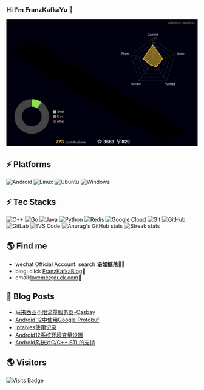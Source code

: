 ### Hi I'm FranzKafkaYu 👋

<!--
**FranzKafkaYu/FranzKafkaYu** is a ✨ _special_ ✨ repository because its `README.md` (this file) appears on your GitHub profile.

Here are some ideas to get you started:


-->
![](./profile-3d-contrib/profile-night-rainbow.svg)
## ⚡ Platforms

![Android](https://img.shields.io/badge/Android-3DDC84?style=for-the-badge&logo=android&logoColor=white)
![Linux](https://img.shields.io/badge/Linux-FCC624?style=for-the-badge&logo=linux&logoColor=black)
![Ubuntu](https://img.shields.io/badge/Ubuntu-E95420?style=for-the-badge&logo=ubuntu&logoColor=white)
![Windows](https://img.shields.io/badge/Windows-0078D6?style=for-the-badge&logo=windows&logoColor=white)

## ⚡ Tec Stacks

![C++](https://img.shields.io/badge/-C++-00599C?style=flat-square&logo=c)
![Go](https://img.shields.io/badge/-go-%23E44D27?style=flat-square&logo=go&logoColor=ffffff)
![Java](https://img.shields.io/badge/-java-E34A86?style=flat-square&logo=java)
![Python](https://img.shields.io/badge/-Python-black?style=flat-square&logo=Python)
![Redis](https://img.shields.io/badge/-Redis-black?style=flat-square&logo=Redis)
![Google Cloud](https://img.shields.io/badge/Google%20Cloud-black?style=flat-square&logo=google-cloud)
![Git](https://img.shields.io/badge/-Git-black?style=flat-square&logo=git)
![GitHub](https://img.shields.io/badge/-GitHub-181717?style=flat-square&logo=github)
![GitLab](https://img.shields.io/badge/-GitLab-FCA121?style=flat-square&logo=gitlab)
<img alt="[VS Code" src="https://img.shields.io/badge/-VSCode-%23007ACC?style=flat-square&logo=visual-studio-code" />
![Anurag's GitHub stats](https://github-readme-stats-git-masterrstaa-rickstaa.vercel.app/api?username=FranzKafkaYu&theme=cobalt2&show_icons=true&card_width=495px)
![Streak stats](https://github-readme-streak-stats.herokuapp.com/?user=FranzKafkaYu&show_icons=true&theme=tokyonight)  


## 🌎 Find me
- wechat Official Account: search **语如鲸落**✍🏾
- blog: click [FranzKafkaBlog](https://coderfan.net/):memo:    
- email:<a href="mailto:loveme@duck.com">loveme@duck.com</a>:e-mail:
## 🚀 Blog Posts
<!-- BLOG-POST-LIST:START -->
- [马来西亚不限流量服务器-Casbay](https://coderfan.net/unlimited-bandwidth-malaysian-providers-casbay.html?utm_source=rss&utm_medium=rss&utm_campaign=unlimited-bandwidth-malaysian-providers-casbay)
- [Android 12中使用Google Protobuf](https://coderfan.net/how-to-use-google-protobuf-in-android12.html?utm_source=rss&utm_medium=rss&utm_campaign=how-to-use-google-protobuf-in-android12)
- [Iptables使用记录](https://coderfan.net/iptables-usage.html?utm_source=rss&utm_medium=rss&utm_campaign=iptables-usage)
- [Android12系统环境变量设置](https://coderfan.net/android12-environment-variables-usage.html?utm_source=rss&utm_medium=rss&utm_campaign=android12-environment-variables-usage)
- [Android系统对C/C++ STL的支持](https://coderfan.net/stl-support-in-android.html?utm_source=rss&utm_medium=rss&utm_campaign=stl-support-in-android)
<!-- BLOG-POST-LIST:END -->

## 🌎 Visitors
[![Visits Badge](https://badges.pufler.dev/visits/puf17640/git-badges)](https://badges.pufler.dev)

